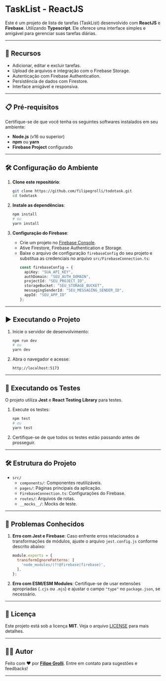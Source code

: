 # TaskList - ReactJS

Este é um projeto de lista de tarefas (TaskList) desenvolvido com **ReactJS** e **Firebase**. Utilizando **Typescript**. Ele oferece uma interface simples e amigável para gerenciar suas tarefas diárias.

---

## 🚀 Recursos

- Adicionar, editar e excluir tarefas.
- Upload de arquivos e integração com o Firebase Storage.
- Autenticação com Firebase Authentication.
- Persistência de dados com Firestore.
- Interface amigável e responsiva.

---

## 📋 Pré-requisitos

Certifique-se de que você tenha os seguintes softwares instalados em seu ambiente:

- **Node.js** (v16 ou superior)
- **npm** ou **yarn**
- **Firebase Project** configurado

---

## 🛠️ Configuração do Ambiente

1. **Clone este repositório**:
   ```bash
   git clone https://github.com/filipegrolli/todotask.git
   cd todotask
   ```

2. **Instale as dependências**:
   ```bash
   npm install
   # ou
   yarn install
   ```

3. **Configuração do Firebase**:
   - Crie um projeto no [Firebase Console](https://console.firebase.google.com/).
   - Ative Firestore, Firebase Authentication e Storage.
   - Baixe o arquivo de configuração `firebaseConfig` do seu projeto e substitua as credenciais no arquivo `src/FirebaseConnection.ts`:
     ```typescript
     const firebaseConfig = {
       apiKey: "SUA_API_KEY",
       authDomain: "SEU_AUTH_DOMAIN",
       projectId: "SEU_PROJECT_ID",
       storageBucket: "SEU_STORAGE_BUCKET",
       messagingSenderId: "SEU_MESSAGING_SENDER_ID",
       appId: "SEU_APP_ID"
     };
     ```

---

## ▶️ Executando o Projeto

1. Inicie o servidor de desenvolvimento:
   ```bash
   npm run dev
   # ou
   yarn dev
   ```

2. Abra o navegador e acesse:
   ```
   http://localhost:5173
   ```

---

## 🧪 Executando os Testes

O projeto utiliza **Jest** e **React Testing Library** para testes.

1. Execute os testes:
   ```bash
   npm test
   # ou
   yarn test
   ```

2. Certifique-se de que todos os testes estão passando antes de prosseguir.

---

## 🛠️ Estrutura do Projeto

- `src/`
  - `components/`: Componentes reutilizáveis.
  - `pages/`: Páginas principais da aplicação.
  - `FirebaseConnection.ts`: Configurações do Firebase.
  - `routes/`: Arquivos de rotas.
  - `__mocks__/`: Mocks de teste.

---


## 🔧 Problemas Conhecidos

1. **Erro com Jest e Firebase**: Caso enfrente erros relacionados a transformações de módulos, ajuste o arquivo `jest.config.js` conforme descrito abaixo:
   ```javascript
   module.exports = {
     transformIgnorePatterns: [
       'node_modules/(?!@firebase|firebase)',
     ],
   };
   ```

2. **Erro com ESM/ESM Modules**: Certifique-se de usar extensões apropriadas (`.cjs` ou `.mjs`) e ajustar o campo `"type"` no `package.json`, se necessário.

---

## 📄 Licença

Este projeto está sob a licença **MIT**. Veja o arquivo [LICENSE](LICENSE) para mais detalhes.

---

## 🧑‍💻 Autor

Feito com ❤️ por **[Filipe Grolli](https://github.com/seu-usuario)**. Entre em contato para sugestões e feedbacks!

---
